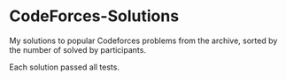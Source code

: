 # CodeForces-Solutions
My solutions to popular Codeforces problems from the archive, sorted by the number of solved by participants.

Each solution passed all tests.
